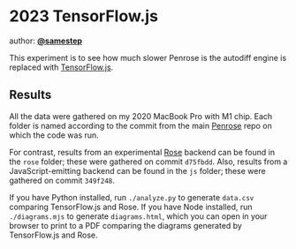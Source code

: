 # 2023 TensorFlow.js

author: [**@samestep**](http://github.com/samestep)

This experiment is to see how much slower Penrose is the autodiff engine is
replaced with [TensorFlow.js][].

## Results

All the data were gathered on my 2020 MacBook Pro with M1 chip. Each folder is
named according to the commit from the main [Penrose][] repo on which the code
was run.

For contrast, results from an experimental [Rose][] backend can be found in the
`rose` folder; these were gathered on commit `d75fbdd`. Also, results from a
JavaScript-emitting backend can be found in the `js` folder; these were gathered
on commit `349f248`.

If you have Python installed, run `./analyze.py` to generate `data.csv`
comparing TensorFlow.js and Rose. If you have Node installed, run
`./diagrams.mjs` to generate `diagrams.html`, which you can open in your browser
to print to a PDF comparing the diagrams generated by TensorFlow.js and Rose.

[Penrose]: https://github.com/penrose/penrose
[Rose]: https://github.com/rose-lang/rose
[TensorFlow.js]: https://www.tensorflow.org/js
